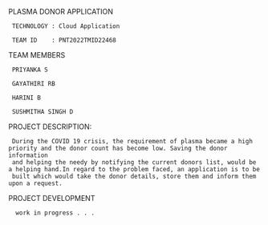  PLASMA DONOR APPLICATION
 
     TECHNOLOGY : Cloud Application 
   
     TEAM ID    : PNT2022TMID22468
 
   TEAM MEMBERS
     
     PRIYANKA S 
     
     GAYATHIRI RB
     
     HARINI B
     
     SUSHMITHA SINGH D 
 
   PROJECT DESCRIPTION:
     
     During the COVID 19 crisis, the requirement of plasma became a high priority and the donor count has become low. Saving the donor information 
     and helping the needy by notifying the current donors list, would be a helping hand.In regard to the problem faced, an application is to be 
     built which would take the donor details, store them and inform them upon a request.
     
   PROJECT DEVELOPMENT
   
      work in progress . . .


